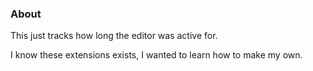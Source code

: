 ### About

This just tracks how long the editor was active for.

I know these extensions exists, I wanted to learn how to make my own.
